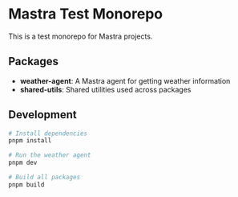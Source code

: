 # Mastra Test Monorepo

This is a test monorepo for Mastra projects.

## Packages

- **weather-agent**: A Mastra agent for getting weather information
- **shared-utils**: Shared utilities used across packages

## Development

```bash
# Install dependencies
pnpm install

# Run the weather agent
pnpm dev

# Build all packages
pnpm build
```
